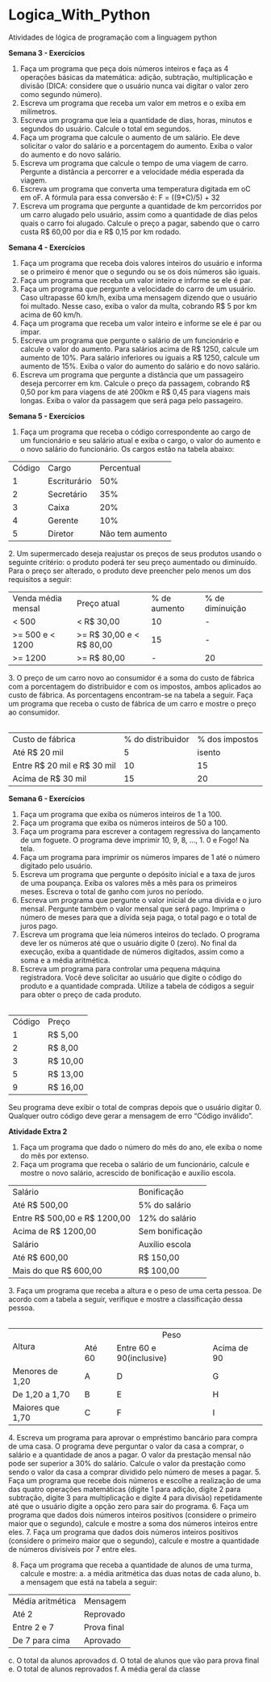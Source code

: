# Logica_With_Python
Atividades de lógica de programação com a linguagem python

<strong>Semana 3 - Exercícios</strong>

1. Faça um programa que peça dois números inteiros e faça as 4 operações básicas da
matemática: adição, subtração, multiplicação e divisão (DICA: considere que o usuário nunca
vai digitar o valor zero como segundo número).
2. Escreva um programa que receba um valor em metros e o exiba em milímetros.
3. Escreva um programa que leia a quantidade de dias, horas, minutos e segundos do usuário.
Calcule o total em segundos.
4. Faça um programa que calcule o aumento de um salário. Ele deve solicitar o valor do salário
e a porcentagem do aumento. Exiba o valor do aumento e do novo salário.
5. Escreva um programa que calcule o tempo de uma viagem de carro. Pergunte a distância a
percorrer e a velocidade média esperada da viagem.
6. Escreva um programa que converta uma temperatura digitada em oC em oF. A fórmula para
essa conversão é: F = ((9*C)/5) + 32
7. Escreva um programa que pergunte a quantidade de km percorridos por um carro alugado
pelo usuário, assim como a quantidade de dias pelos quais o carro foi alugado. Calcule o
preço a pagar, sabendo que o carro custa R$ 60,00 por dia e R$ 0,15 por km rodado.

<strong>Semana 4 - Exercícios</strong>

1. Faça um programa que receba dois valores inteiros do usuário e informa se o primeiro é
menor que o segundo ou se os dois números são iguais.
2. Faça um programa que receba um valor inteiro e informe se ele é par.
3. Faça um programa que pergunte a velocidade do carro de um usuário. Caso ultrapasse 60
km/h, exiba uma mensagem dizendo que o usuário foi multado. Nesse caso, exiba o valor da
multa, cobrando R$ 5 por km acima de 60 km/h.
4. Faça um programa que receba um valor inteiro e informe se ele é par ou ímpar.
5. Escreva um programa que pergunte o salário de um funcionário e calcule o valor do
aumento. Para salários acima de R$ 1250, calcule um aumento de 10%. Para salário
inferiores ou iguais a R$ 1250, calcule um aumento de 15%. Exiba o valor do aumento do
salário e do novo salário.
6. Escreva um programa que pergunte a distância que um passageiro deseja percorrer em km.
Calcule o preço da passagem, cobrando R$ 0,50 por km para viagens de até 200km e R$ 0,45
para viagens mais longas. Exiba o valor da passagem que será paga pelo passageiro.

<strong>Semana 5 - Exercícios</strong>

1. Faça um programa que receba o código correspondente ao cargo de um funcionário e seu
salário atual e exiba o cargo, o valor do aumento e o novo salário do funcionário. Os cargos
estão na tabela abaixo:
<table>
  <tr>
    <td>Código</td> 
    <td>Cargo</td> 
    <td>Percentual</td>
  </tr>
  <tr>
    <td>1</td> 
    <td>Escriturário</td> 
    <td>50%</td>
  </tr>
  <tr>
    <td>2</td> 
    <td>Secretário</td> 
    <td>35%</td>
  </tr>
  <tr>
    <td>3</td>
    <td>Caixa</td>
    <td>20%</td>
  </tr>
  <tr>
    <td>4</td>
    <td>Gerente</td>
    <td>10%</td>
  </tr>
  <tr>
    <td>5</td>
    <td>Diretor</td>
    <td>Não tem aumento</td>
  </tr>
</table>
2. Um supermercado deseja reajustar os preços de seus produtos usando o seguinte critério: o
produto poderá ter seu preço aumentado ou diminuído. Para o preço ser alterado, o
produto deve preencher pelo menos um dos requisitos a seguir:
<table>
  <tr>
    <td>Venda média mensal</td> 
    <td>Preço atual</td> 
    <td>% de aumento</td> 
    <td>% de diminuição</td>
  </tr>
  <tr>
    <td>< 500</td>
    <td>< R$ 30,00</td> 
    <td>10</td> 
    <td>-</td>
  </tr>
  <tr>
    <td>>= 500 e < 1200</td> 
    <td>>= R$ 30,00 e < R$ 80,00</td>
    <td>15</td> 
    <td>-</td>
  </tr>
  <tr>
    <td>>= 1200</td>
    <td>>= R$ 80,00</td>
    <td>-</td> 
    <td>20</td>
  </tr>
<table>
3. O preço de um carro novo ao consumidor é a soma do custo de fábrica com a porcentagem
do distribuidor e com os impostos, ambos aplicados ao custo de fábrica. As porcentagens
encontram-se na tabela a seguir. Faça um programa que receba o custo de fábrica de um
carro e mostre o preço ao consumidor.
<table>
  <tr><td>Custo de fábrica</td> <td>% do distribuidor</td> <td>% dos impostos</td></tr>
  <tr><td>Até R$ 20 mil</td> <td>5</td> <td>isento</td></tr>
  <tr><td>Entre R$ 20 mil e R$ 30 mil</td> <td>10</td> <td>15</td></tr>
  <tr><td>Acima de R$ 30 mil</td> <td>15</td> <td>20</td></tr>
<table>

  <strong>Semana 6 - Exercícios</strong>
  
1. Faça um programa que exiba os números inteiros de 1 a 100.
2. Faça um programa que exiba os números inteiros de 50 a 100.
3. Faça um programa para escrever a contagem regressiva do lançamento de um foguete. O
programa deve imprimir 10, 9, 8, ..., 1. 0 e Fogo! Na tela.
4. Faça um programa para imprimir os números ímpares de 1 até o número digitado pelo
usuário.
5. Escreva um programa que pergunte o depósito inicial e a taxa de juros de uma poupança.
Exiba os valores mês a mês para os primeiros meses. Escreva o total de ganho com juros no
período.
6. Escreva um programa que pergunte o valor inicial de uma dívida e o juro mensal. Pergunte
também o valor mensal que será pago. Imprima o número de meses para que a dívida seja
paga, o total pago e o total de juros pago.
7. Escreva um programa que leia números inteiros do teclado. O programa deve ler os
números até que o usuário digite 0 (zero). No final da execução, exiba a quantidade de
números digitados, assim como a soma e a média aritmética.
8. Escreva um programa para controlar uma pequena máquina registradora. Você deve
solicitar ao usuário que digite o código do produto e a quantidade comprada. Utilize a tabela
de códigos a seguir para obter o preço de cada produto.
<table>
  <tr><td>Código</td> <td>Preço</td></tr>
  <tr><td>1</td> <td>R$ 5,00</td></tr>
  <tr><td>2</td> <td>R$ 8,00</td></tr>
  <tr><td>3</td> <td>R$ 10,00</td></tr>
  <tr><td>5</td> <td>R$ 13,00</td></tr>
  <tr><td>9</td> <td>R$ 16,00</td></tr>
</table>
Seu programa deve exibir o total de compras depois que o usuário digitar 0. Qualquer outro código
deve gerar a mensagem de erro “Código inválido”.
  
  <strong>Atividade Extra 2</strong>
1. Faça um programa que dado o número do mês do ano, ele exiba o nome do mês por extenso.
2. Faça um programa que receba o salário de um funcionário, calcule e mostre o novo salário,
acrescido de bonificação e auxílio escola.
<table>
  <tr><td>Salário</td> <td>Bonificação</td></tr>
  <tr><td>Até R$ 500,00</td> <td>5% do salário</td></tr>
  <tr><td>Entre R$ 500,00 e R$ 1200,00</td> <td>12% do salário</td></tr>
  <tr><td>Acima de R$ 1200,00</td> <td>Sem bonificação</td></tr>
  <tr><td>Salário</td> <td>Auxílio escola</td></tr>
  <tr><td>Até R$ 600,00</td> <td>R$ 150,00</td></tr>
  <tr><td>Mais do que R$ 600,00</td> <td>R$ 100,00</td></tr>
<table>
3. Faça um programa que receba a altura e o peso de uma certa pessoa. De acordo com a tabela
a seguir, verifique e mostre a classificação dessa pessoa.
<table>  
  <tr><td rowspan="2">Altura</td> <td colspan="3" align="center">Peso</td></tr>
  <tr><td>Até 60</td> <td>Entre 60 e 90(inclusive)</td><td>Acima de 90</td></tr>
  <tr><td>Menores de 1,20</td><td>A</td><td>D</td><td>G</td></tr>
  <tr><td>De 1,20 a 1,70</td><td>B</td><td>E</td><td>H</td></tr>
  <tr><td>Maiores que 1,70</td><td>C</td><td>F</td><td>I</td></tr>
</table>
4. Escreva um programa para aprovar o empréstimo bancário para compra de uma casa. O
programa deve perguntar o valor da casa a comprar, o salário e a quantidade de anos a pagar.
O valor da prestação mensal não pode ser superior a 30% do salário. Calcule o valor da
prestação como sendo o valor da casa a comprar dividido pelo número de meses a pagar.
5. Faça um programa que recebe dois números e escolhe a realização de uma das quatro
operações matemáticas (digite 1 para adição, digite 2 para subtração, digite 3 para
multiplicação e digite 4 para divisão) repetidamente até que o usuário digite a opção zero para
sair do programa.
6. Faça um programa que dados dois números inteiros positivos (considere o primeiro maior
que o segundo), calcule e mostre a soma dos números inteiros entre eles.
7. Faça um programa que dados dois números inteiros positivos (considere o primeiro maior
que o segundo), calcule e mostre a quantidade de números divisíveis por 7 entre eles.

8. Faça um programa que receba a quantidade de alunos de uma turma, calcule e mostre:
a. a média aritmética das duas notas de cada aluno,
b. a mensagem que está na tabela a seguir:
<table>
 <tr><td>Média aritmética</td> <td>Mensagem</td></tr>
<tr><td>Até 2</td> <td>Reprovado</td></tr>
<tr><td>Entre 2 e 7</td> <td>Prova final</td></tr>
<tr><td>De 7 para cima</td> <td>Aprovado</td></tr>
</table>
c. O total da alunos aprovados
d. O total de alunos que vão para prova final
e. O total de alunos reprovados
f. A média geral da classe
